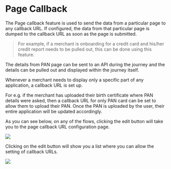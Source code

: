 # Page Callback

The Page callback feature is used to send the data from a particular page to any callback URL. If configured, the data from that particular page is dumped to the callback URL as soon as the page is submitted.

> For example, if a merchant is onboarding for a credit card and his/her credit report needs to be pulled out, this can be done using this feature.

The details from PAN page can be sent to an API during the journey and the details can be pulled out and displayed within the journey itself.

Whenever a merchant needs to display only a specific part of any application, a callback URL is set up.&#x20;

For e.g. if the merchant has uploaded their birth certificate where PAN details were asked, then a callback URL for only PAN card can be set to allow them to upload their PAN. Once the PAN is uploaded by the user, their entire application will be updated accordingly.

As you can see below, on any of the flows, clicking the edit button will take you to the page callback URL configuration page.

![](../.gitbook/assets/18)

Clicking on the edit button will show you a list where you can allow the setting of callback URLs.

![](../.gitbook/assets/19)
